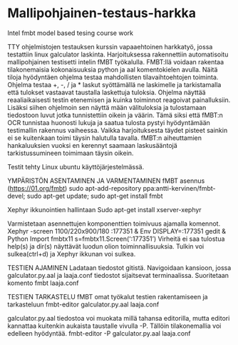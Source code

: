 # Mallipohjainen-testaus-harkka
Intel fmbt model based tesing course work

TTY ohjelmistojen testauksen kurssin vapaaehtoinen harkkatyö, jossa testattiin linux galculator laskinta. Harjoituksessa rakennettiin automatisoitu mallipohjainen testisetti intelin fMBT työkalulla. FMBT:llä voidaan rakentaa tilakonemaisia kokonaisuuksia python ja aal komentokielen avulla. Näitä tiloja hyödyntäen ohjelma testaa mahdollisten tilavaihtoehtojen toiminta. Ohjelma testaa +, -, / ja * laskut syöttämällä ne laskimelle ja tarkistamalla että tulokset vastaavat taustalla laskettuja tuloksia. Ohjelma näyttää reaaliaikaisesti testin etenemisen ja kuinka toiminnot reagoivat painalluksiin. Lisäksi siihen ohjelmoin sen näyttä mään välituloksia ja tulostamaan tiedostoon luvut jotka tunnistettiin oikein ja väärin. Tämä siksi että fMBT:n OCR tunnistaa huonosti lukuja ja saatua tulosta pystyi hyödyntämään testimallin rakennus vaiheessa. Vaikka harjoituksesta täydet pisteet sainkin ei se kuitenkaan toimi täysin halutulla tavalla. fMBT:n aiheuttamien hankaluuksien vuoksi en kerennyt saamaan laskusääntojä tarkistussumineen toimimaan täysin oikein.

Testit tehty Linux ubuntu käyttöjärjestelmässä.

YMPÄRISTÖN ASENTAMINEN JA VARMENTAMINEN
fMBT asennus (https://01.org/fmbt)
sudo apt-add-repository ppa:antti-kervinen/fmbt-devel; sudo apt-get update; sudo apt-get install fmbt

Xephyr ikkunointien hallintaan
Sudo apt-get install xserver-xephyr

Varmistetaan asennettujen komponenttien toimivuus ajamalla komennot.
Xephyr -screen 1100/220x900/180 :177351 &
Env DISPLAY=:177351 gedit &
Python
Import fmbtx11
s=fmbtx11.Screen(‘:177351’)
Virheitä ei saa tulostua
help(s) ja dir(s) näyttävät luodun olion toiminnallisuuksia.
Tulkin voi sulkea(ctrl+d) ja Xephyr ikkunan voi sulkea.

TESTIEN AJAMINEN
Ladataan tiedostot gitistä.
Navigoidaan kansioon, jossa galculator.py.aal ja laaja.conf tiedostot sijaitsevat terminaalissa.
Suoritetaan komento fmbt laaja.conf

TESTIEN TARKASTELU
fMBT omat työkalut testien rakentamiseen ja tarkasteluun
fmbt-editor galculator.py.aal laaja.conf

galculator.py.aal tiedostoa voi muokata millä tahansa editorilla, mutta editori kannattaa kuitenkin aukaista taustalle vivulla -P. Tällöin tilakonemallia voi edelleen hyödyntää.
fmbt-editor -P galculator.py.aal laaja.conf
